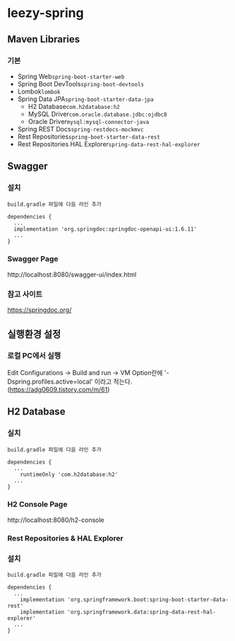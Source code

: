 # leezy-spring

## Maven Libraries
### 기본
- Spring Web`spring-boot-starter-web`
- Spring Boot DevTools`spring-boot-devtools`
- Lombok`lombok`
- Spring Data JPA`spring-boot-starter-data-jpa`
    - H2 Database`com.h2database:h2`
    - MySQL Driver`com.oracle.database.jdbc:ojdbc8`
    - Oracle Driver`mysql:mysql-connector-java`
- Spring REST Docs`spring-restdocs-mockmvc`
- Rest Repositories`spring-boot-starter-data-rest`
- Rest Repositories HAL Explorer`spring-data-rest-hal-explorer`

## Swagger
### 설치
```
build.gradle 파일에 다음 라인 추가

dependencies {
  ...
  implementation 'org.springdoc:springdoc-openapi-ui:1.6.11'
  ...
}  
```
### Swagger Page
http://localhost:8080/swagger-ui/index.html
### 참고 사이트
https://springdoc.org/

## 실행환경 설정
### 로컬 PC에서 실행
Edit Configurations -> Build and run -> VM Option란에 '-Dspring.profiles.active=local' 이라고 적는다.
(https://adg0609.tistory.com/m/61)

## H2 Database
### 실치 
```
build.gradle 파일에 다음 라인 추가

dependencies {
  ...
	runtimeOnly 'com.h2database:h2'
  ...
}  
```
### H2 Console Page
http://localhost:8080/h2-console

### Rest Repositories & HAL Explorer
### 설치
```
build.gradle 파일에 다음 라인 추가

dependencies {
  ...
    implementation 'org.springframework.boot:spring-boot-starter-data-rest'
    implementation 'org.springframework.data:spring-data-rest-hal-explorer'
  ...
}  
```
